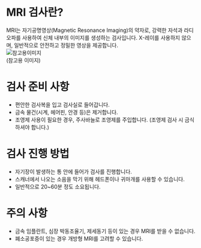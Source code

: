# MRI 검사란?
MRI는 자기공명영상(Magnetic Resonance Imaging)의 약자로, 강력한 자석과 라디오파를 사용하여 신체 내부의 이미지를 생성하는 검사입니다. X-레이를 사용하지 않으며, 일반적으로 안전하고 정밀한 영상을 제공합니다.  
![참고용이미지](https://github.com/woobinww/woobinww.github.io/assets/111553878/6d37d144-42df-4cbe-822e-bd08937f54e5)  
(참고용 이미지)

# 검사 준비 사항
- 편안한 검사복을 입고 검사실로 들어갑니다.
- 금속 물건(시계, 헤어핀, 안경 등)은 제거합니다.
- 조영제 사용이 필요한 경우, 주사바늘로 조영제를 주입합니다. (조영제 검사 시 금식하셔야 합니다.)

# 검사 진행 방법
- 자기장이 발생하는 통 안에 들어가 검사를 진행합니다.
- 스캐너에서 나오는 소음을 막기 위해 헤드폰이나 귀마개를 사용할 수 있습니다.
- 일반적으로 20~60분 정도 소요됩니다.

# 주의 사항
- 금속 임플란트, 심장 박동조율기, 제세동기 등이 있는 경우 MRI를 받을 수 없습니다.
- 폐소공포증이 있는 경우 개방형 MRI를 고려할 수 있습니다.